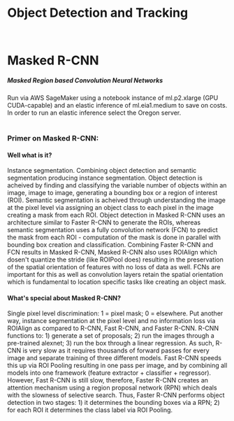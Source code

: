 # Object Detection and Tracking

<br />

# Masked R-CNN
##### Masked Region based Convolution Neural Networks
Run via AWS SageMaker using a notebook instance of ml.p2.xlarge (GPU CUDA-capable) and an elastic inference of ml.eia1.medium to save on costs. In order to run an elastic inference select the Oregon server.
<br />
<br />

### Primer on Masked R-CNN:

#### Well what is it?
Instance segmentation. Combining object detection and semantic segmentation producing instance segmentation. Object detection is acheived by finding and classifying the variable number of objects within an image, image to image, generating a bounding box or a region of interest (ROI). Semantic segmentation is acheived through understanding the image at the pixel level via assigning an object class to each pixel in the image creating a mask from each ROI. Object detection in Masked R-CNN uses an architecture similar to Faster R-CNN to generate the ROIs, whereas semantic segmentation uses a fully convolution network (FCN) to predict the mask from each ROI - computation of the mask is done in parallel with bounding box creation and classification. Combining Faster R-CNN and FCN results in Masked R-CNN, Masked R-CNN also uses ROIAlign which dosen't quantize the stride (like ROIPool does) resulting in the preservation of the spatial orientation of features with no loss of data as well. FCNs are important for this as well as convolution layers retain the spatial orientation which is fundamental to location specific tasks like creating an object mask.
<br />

#### What's special about Masked R-CNN?
Single pixel level discrimination: 1 = pixel mask; 0 = elsewhere. Put another way, instance segmentation at the pixel level and no information loss via ROIAlign as compared to R-CNN, Fast R-CNN, and Faster R-CNN. R-CNN functions to: 1) generate a set of proposals; 2) run the images through a pre-trained alexnet; 3) run the box through a linear regression. As such, R-CNN is very slow as it requires thousands of forward passes for every image and separate training of three different models. Fast R-CNN speeds this up via ROI Pooling resulting in one pass per image, and by combining all models into one framework (feature extractor + classifier + regressor). However, Fast R-CNN is still slow, therefore, Faster R-CNN creates an attention mechanism using a region proposal network (RPN) which deals with the slowness of selective search. Thus, Faster R-CNN performs object detection in two stages: 1) it determines the bounding boxes via a RPN; 2) for each ROI it determines the class label via ROI Pooling.
<br />

